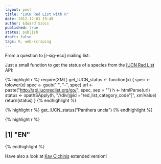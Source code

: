 ```yaml
---
layout: post
title: "IUCN Red List with R"
date: 2012-12-01 15:45
author: Eduard Szöcs
published: true
status: publish
draft: false
tags: R, web-scraping
---
```


From a question to [r-sig-eco] mailing list:

Just a small function to get the status of a species from the [IUCN Red List](http://www.iucnredlist.org/) API:


{% highlight r %}
require(XML)
get_IUCN_status <- function(x) {
    spec <- tolower(x)
    spec <- gsub(" ", "-", spec)
    url <- paste("http://api.iucnredlist.org/go/", spec, sep = "")
    h <- htmlParse(url)
    status <- xpathSApply(h, "//div[@id =\"red_list_category_code\"]", xmlValue)
    return(status)
}
{% endhighlight %}



{% highlight r %}
get_IUCN_status("Panthera uncia")
{% endhighlight %}

{% highlight r %}
## [1] "EN"
{% endhighlight %}


Have also a look at [Kay Cichinis](http://thebiobucket.blogspot.de/2012/06/use-iucn-data-with-r-xpath.html) extended version!
